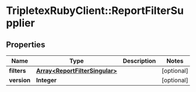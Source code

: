 # TripletexRubyClient::ReportFilterSupplier

## Properties
Name | Type | Description | Notes
------------ | ------------- | ------------- | -------------
**filters** | [**Array&lt;ReportFilterSingular&gt;**](ReportFilterSingular.md) |  | [optional] 
**version** | **Integer** |  | [optional] 


